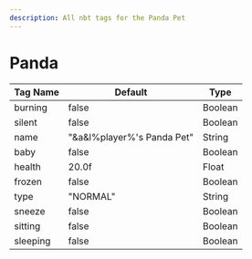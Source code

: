 ```yaml
---
description: All nbt tags for the Panda Pet
---
```



# Panda

| Tag Name     | Default                                                            | Type                                         |
| - | - | - |
| burning | false | Boolean |
| silent | false | Boolean |
| name | "&a&l%player%'s Panda Pet" | String |
| baby | false | Boolean |
| health | 20.0f | Float |
| frozen | false | Boolean |
| type | "NORMAL" | String |
| sneeze | false | Boolean |
| sitting | false | Boolean |
| sleeping | false | Boolean |
